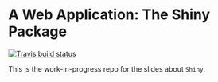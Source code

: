 # A Web Application: The Shiny Package
[![Travis build status](https://travis-ci.org/mcanouil/rshiny.svg?branch=master)](https://travis-ci.org/mcanouil/rshiny)

This is the work-in-progress repo for the slides about `Shiny`.

